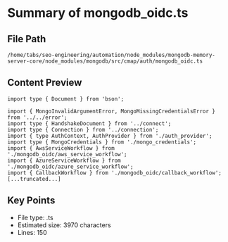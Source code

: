# Summary of mongodb_oidc.ts
  
## File Path
`/home/tabs/seo-engineering/automation/node_modules/mongodb-memory-server-core/node_modules/mongodb/src/cmap/auth/mongodb_oidc.ts`

## Content Preview
```
import type { Document } from 'bson';

import { MongoInvalidArgumentError, MongoMissingCredentialsError } from '../../error';
import type { HandshakeDocument } from '../connect';
import type { Connection } from '../connection';
import { type AuthContext, AuthProvider } from './auth_provider';
import type { MongoCredentials } from './mongo_credentials';
import { AwsServiceWorkflow } from './mongodb_oidc/aws_service_workflow';
import { AzureServiceWorkflow } from './mongodb_oidc/azure_service_workflow';
import { CallbackWorkflow } from './mongodb_oidc/callback_workflow';
[...truncated...]
```

## Key Points
- File type: .ts
- Estimated size: 3970 characters
- Lines: 150
